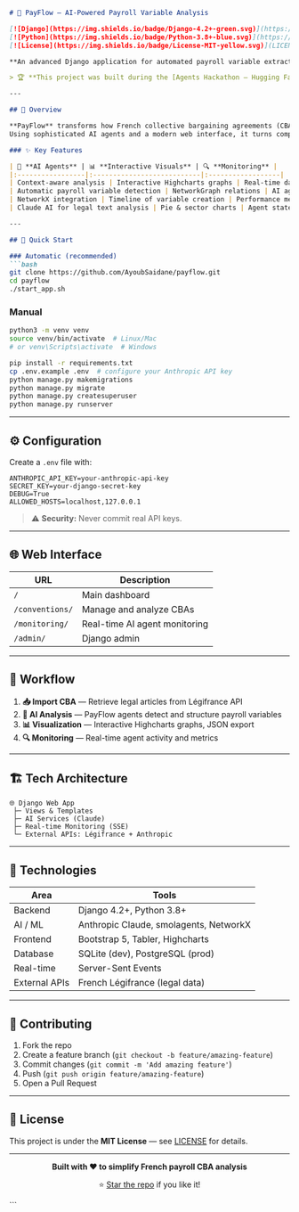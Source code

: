 ````markdown
# 🚀 PayFlow — AI-Powered Payroll Variable Analysis  

[![Django](https://img.shields.io/badge/Django-4.2+-green.svg)](https://djangoproject.com/)  
[![Python](https://img.shields.io/badge/Python-3.8+-blue.svg)](https://python.org/)  
[![License](https://img.shields.io/badge/License-MIT-yellow.svg)](LICENSE)

**An advanced Django application for automated payroll variable extraction and analysis using AI agents and real-time interactive visualizations.**

> 🏆 **This project was built during the [Agents Hackathon — Hugging Face × Anthropic × Unaite](https://lu.ma/agents-hackathon) (Paris, June 15) and WON the hackathon’s top prize!**

---

## 🎯 Overview  

**PayFlow** transforms how French collective bargaining agreements (CBAs) are analyzed by automating the detection and generation of payroll variables.  
Using sophisticated AI agents and a modern web interface, it turns complex legal texts into actionable payroll intelligence.

### ✨ Key Features

| 🤖 **AI Agents** | 📊 **Interactive Visuals** | 🔍 **Monitoring** |
|:-----------------|:---------------------------|:------------------|
| Context-aware analysis | Interactive Highcharts graphs | Real-time dashboard |
| Automatic payroll variable detection | NetworkGraph relations | AI agent activity tracking |
| NetworkX integration | Timeline of variable creation | Performance metrics |
| Claude AI for legal text analysis | Pie & sector charts | Agent state/statistics |

---

## 🚀 Quick Start

### Automatic (recommended)
```bash
git clone https://github.com/AyoubSaidane/payflow.git
cd payflow
./start_app.sh
````

### Manual

```bash
python3 -m venv venv
source venv/bin/activate  # Linux/Mac
# or venv\Scripts\activate  # Windows

pip install -r requirements.txt
cp .env.example .env  # configure your Anthropic API key
python manage.py makemigrations
python manage.py migrate
python manage.py createsuperuser
python manage.py runserver
```

---

## ⚙️ Configuration

Create a `.env` file with:

```env
ANTHROPIC_API_KEY=your-anthropic-api-key
SECRET_KEY=your-django-secret-key
DEBUG=True
ALLOWED_HOSTS=localhost,127.0.0.1
```

> ⚠️ **Security:** Never commit real API keys.

---

## 🌐 Web Interface

| URL             | Description                   |
| --------------- | ----------------------------- |
| `/`             | Main dashboard                |
| `/conventions/` | Manage and analyze CBAs       |
| `/monitoring/`  | Real-time AI agent monitoring |
| `/admin/`       | Django admin                  |

---

## 🔄 Workflow

1. **📥 Import CBA** — Retrieve legal articles from Légifrance API
2. **🤖 AI Analysis** — PayFlow agents detect and structure payroll variables
3. **📊 Visualization** — Interactive Highcharts graphs, JSON export
4. **🔍 Monitoring** — Real-time agent activity and metrics

---

## 🏗️ Tech Architecture

```
🌐 Django Web App
 ├─ Views & Templates
 ├─ AI Services (Claude)
 ├─ Real-time Monitoring (SSE)
 └─ External APIs: Légifrance + Anthropic
```

---

## 🔧 Technologies

| Area          | Tools                                  |
| ------------- | -------------------------------------- |
| Backend       | Django 4.2+, Python 3.8+               |
| AI / ML       | Anthropic Claude, smolagents, NetworkX |
| Frontend      | Bootstrap 5, Tabler, Highcharts        |
| Database      | SQLite (dev), PostgreSQL (prod)        |
| Real-time     | Server-Sent Events                     |
| External APIs | French Légifrance (legal data)         |

---

## 🤝 Contributing

1. Fork the repo
2. Create a feature branch (`git checkout -b feature/amazing-feature`)
3. Commit changes (`git commit -m 'Add amazing feature'`)
4. Push (`git push origin feature/amazing-feature`)
5. Open a Pull Request

---

## 📄 License

This project is under the **MIT License** — see [LICENSE](LICENSE) for details.

---

<div align="center">

**Built with ❤️ to simplify French payroll CBA analysis**

⭐ [Star the repo](https://github.com/AyoubSaidane/payflow) if you like it!

</div>
```
